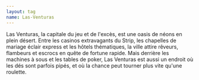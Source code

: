 ```yaml
---
layout: tag
name: Las-Venturas
---
```

Las Venturas, la capitale du jeu et de l'excès, est une oasis de néons en plein désert. Entre les casinos extravagants du Strip, les chapelles de mariage éclair express et les hôtels thématiques, la ville attire rêveurs, flambeurs et escrocs en quête de fortune rapide. Mais derrière les machines à sous et les tables de poker, Las Venturas est aussi un endroit où les dés sont parfois pipés, et où la chance peut tourner plus vite qu'une roulette.